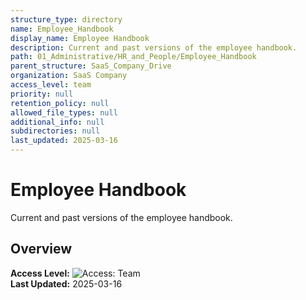```yaml
---
structure_type: directory
name: Employee_Handbook
display_name: Employee Handbook
description: Current and past versions of the employee handbook.
path: 01_Administrative/HR_and_People/Employee_Handbook
parent_structure: SaaS_Company_Drive
organization: SaaS Company
access_level: team
priority: null
retention_policy: null
allowed_file_types: null
additional_info: null
subdirectories: null
last_updated: 2025-03-16
---
```


# Employee Handbook

Current and past versions of the employee handbook.

## Overview

**Access Level:** ![Access: Team](https://img.shields.io/badge/Access-Team-blue)  
**Last Updated:** 2025-03-16  
